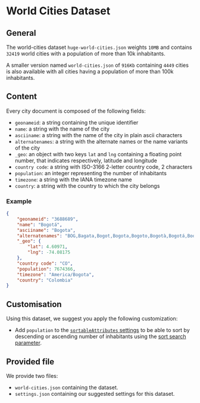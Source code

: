 # World Cities Dataset

## General

The world-cities dataset `huge-world-cities.json` weights `10MB` and contains `32419` world cities with a population of more than 10k inhabitants.

A smaller version named `world-cities.json` of `916Kb` containing `4449` cities is also available with all cities having a population of more than 100k inhabitants.

## Content

Every city document is composed of the following fields:

- `geonameid`: a string containing the unique identifier
- `name`: a string with the name of the city
- `asciiname`: a string with the name of the city in plain ascii characters
- `alternatenames`: a string with the alternate names or the name variants of the city
- `_geo`: an object with two keys `lat` and `lng` containing a floating point number, that indicates respectively, latitude and longitude
- `country code`: a string with ISO-3166 2-letter country code, 2 characters
- `population`: an integer representing the number of inhabitants
- `timezone`: a string with the IANA timezone name
- `country`: a string with the country to which the city belongs


### Example
```json
{
    "geonameid": "3688689",
    "name": "Bogotá",
    "asciiname": "Bogota",
    "alternatenames": "BOG,Bagata,Bogot,Bogota,Bogoto,Bogotà,Bogotá,Boqota,Buoguota,Bógóta,Mponkota,Santa-Fe-de-Bogota,Santafe de Bogota,Santafe de Bogotá,Santafé de Bogotá,Wukuta,beageatta,bo ge da,bogota,bokota,bwghwta,bwgwta,bwgwth,bwjwta,pokotta,Μπογκοτά,Багата,Богота,Боґота,Санта-Фе-де-Богота,Բոգոտա,באגאטא,בוגוטה,بوجوتا,بوغوتا,بوگوتا,بگوٹا,بۆگۆتا,बोगोटा,बोगोता,বোগোতা,ਬੋਗੋਤਾ,ବୋଗୋଟା,பொகோட்டா,ಬೊಗೋಟ,ബൊഗോട്ട,โบโกตา,པོ་གོ་ཏ,ဘိုဂိုတာမြို့,ბოგოტა,ቦጎታ,ទីក្រុងបូកូតា,ボゴタ,波哥大,보고타",
    "_geo": {
        "lat": 4.60971,
        "lng": -74.08175
    },
    "country code": "CO",
    "population": 7674366,
    "timezone": "America/Bogota",
    "country": "Colombia"
}
```

## Customisation

Using this dataset, we suggest you apply the following customization:

- Add `population` to the [`sortableAttributes` settings](https://docs.meilisearch.com/reference/api/sortable_attributes) to be able to sort by descending or ascending number of inhabitants using the [sort search parameter](https://docs.meilisearch.com/reference/features/search_parameters.html#sort).

## Provided file

We provide two files:
- `world-cities.json` containing the dataset.
- `settings.json` containing our suggested settings for this dataset.
